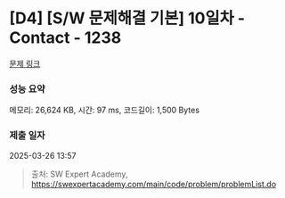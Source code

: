 # [D4] [S/W 문제해결 기본] 10일차 - Contact - 1238 

[문제 링크](https://swexpertacademy.com/main/code/problem/problemDetail.do?contestProbId=AV15B1cKAKwCFAYD) 

### 성능 요약

메모리: 26,624 KB, 시간: 97 ms, 코드길이: 1,500 Bytes

### 제출 일자

2025-03-26 13:57



> 출처: SW Expert Academy, https://swexpertacademy.com/main/code/problem/problemList.do